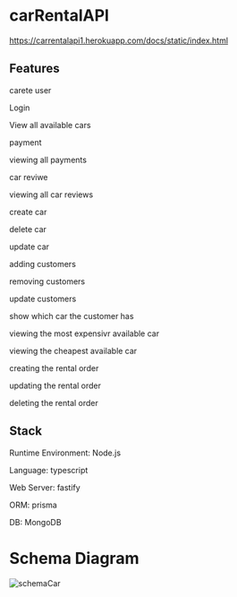 # carRentalAPI

https://carrentalapi1.herokuapp.com/docs/static/index.html

## Features

carete user

Login

View all available cars

payment

viewing all payments

car reviwe

viewing all car reviews

create car

delete car

update car

adding customers

removing customers

update customers

show which car the customer has

viewing the most expensivr available car

viewing the cheapest available car

creating the rental order

updating the rental order

deleting the rental order

## Stack

Runtime Environment: Node.js

Language: typescript

Web Server: fastify

ORM: prisma

DB: MongoDB

# Schema Diagram

![schemaCar](https://user-images.githubusercontent.com/96131525/174675938-4d01daa7-6a36-407a-8a52-5f66a7094295.jpeg)
